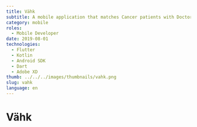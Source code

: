 ```yaml
---
title: Vähk
subtitle: A mobile application that matches Cancer patients with Doctors, built with Flutter, it consumes an already existing API provided by the client.
category: mobile
roles:
  - Mobile Developer
date: 2019-08-01
technologies: 
  - Flutter
  - Kotlin
  - Android SDK
  - Dart
  - Adobe XD
thumb: ../../../images/thumbnails/vahk.png
slug: vahk
language: en
---
```


# Vähk